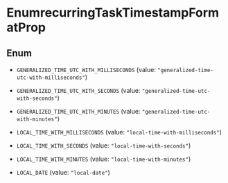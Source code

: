 

# EnumrecurringTaskTimestampFormatProp

## Enum


* `GENERALIZED_TIME_UTC_WITH_MILLISECONDS` (value: `"generalized-time-utc-with-milliseconds"`)

* `GENERALIZED_TIME_UTC_WITH_SECONDS` (value: `"generalized-time-utc-with-seconds"`)

* `GENERALIZED_TIME_UTC_WITH_MINUTES` (value: `"generalized-time-utc-with-minutes"`)

* `LOCAL_TIME_WITH_MILLISECONDS` (value: `"local-time-with-milliseconds"`)

* `LOCAL_TIME_WITH_SECONDS` (value: `"local-time-with-seconds"`)

* `LOCAL_TIME_WITH_MINUTES` (value: `"local-time-with-minutes"`)

* `LOCAL_DATE` (value: `"local-date"`)




